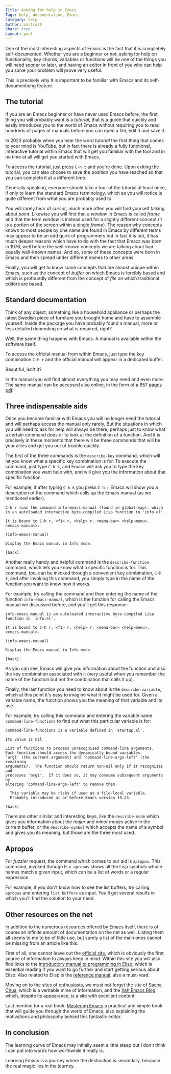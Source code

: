 ```yaml
---
Title: Asking for help in Emacs
Tags: help, documentation, Emacs
Category: help
Author: mastro35
Share: true
Layout: post
---
```


One of the most interesting aspects of Emacs is the fact that it is completely self-documented. Whether you are a beginner or not, asking for help on functionality, key chords, variables or functions will be one of the things you will need sooner or later, and having an editor in front of you who can help you solve your problem will prove very useful. 

This is precisely why it is important to be familiar with Emacs and its self-documentiong feature.

## The tutorial

If you are an Emacs beginner or have never used Emacs before, the first thing you will probably want is a *tutorial*, that is a guide that quickly and easily introduces you to the world of Emacs without requiring you to read hundreds of pages of manuals before you can open a file, edit it and save it.

In 2023 probably when you hear the word *tutorial* the first thing that comes to your mind is YouTube, but in fact there is already a fully functional, interactive tutorial within Emacs that will get you familiar with the tool and in no time at all will get you started with Emacs.

To access the tutorial, just press `C-h t` and you're done. Upon exiting the tutorial, you can also choose to save the position you have reached so that you can complete it at a different time.

Generally speaking, everyone should take a tour of the tutorial at least once, if only to learn the standard Emacs terminology, which as you will notice is quite different from what you are probably used to. 

You will rarely hear of *cursor*, much more often you will find yourself talking about *point*. Likewise you will find that a *window* in Emacs is called *frame* and that the term *window* is instead used for a slightly different concept (it is a portion of the screen within a single *frame*). The reason why concepts known to most people by one name are found in Emacs by different terms may appear to be an odd quirk of programmers but in fact it is not, it has much deeper reasons which have to do with the fact that Emacs was born in 1976, well before the well-known concepts we are talking about had equally well-known names. And so, some of these concepts were born in Emacs and then spread under different names to other areas.

Finally, you will get to know some concepts that are almost unique within Emacs, such as the concept of *buffer* on which Emacs is forcibly based and which is profoundly different from the concept of *file* on which traditional editors are based. 

## Standard documentation

Think of any object, something like a household appliance or perhaps the latest Swedish piece of furniture you brought home and have to assemble yourself. Inside the package you have probably found a manual, more or less detailed depending on what is required, right?

Well, the same thing happens with Emacs. A manual is available within the software itself. 

To access the official manual from within Emacs, just type the key combination `C-h r` and the official manual will appear in a dedicated buffer.

Beautiful, isn't it?

In the manual you will find almost everything you may need and even more. The same manual can be accessed also online, in the form of a [657 pages pdf](https://www.gnu.org/software/emacs/manual/pdf/emacs.pdf).

## Three indispensable aids

Once you become familiar with Emacs you will no longer need the tutorial and will perhaps access the manual only rarely. But the situations in which you will need to ask for help will always be there, perhaps just to know what a certain command does or to look at the definition of a function. And it is precisely in these moments that there will be three commands that will be your allies and get you out of trouble quickly. 

The first of the three commands is the `describe-key` command, which will let you know what a specific key combination is for. To execute the command, just type `C-h k`, and Emacs will ask you to type the key combination you want help with, and will give you the information about that specific function. 

For example, if after typing `C-h k` you press `C-h r` Emacs will show you a description of the command which calls up the Emacs manual (as we mentioned earlier).

```
C-h r runs the command info-emacs-manual (found in global-map), which
is an autoloaded interactive byte-compiled Lisp function in 'info.el'.

It is bound to C-h r, <f1> r, <help> r, <menu-bar> <help-menu>.
<emacs-manual>.

(info-emacs-manual)

Display the Emacs manual in Info mode.

[back].
```

Another really handy and helpful command is the `describe-function` command, which lets you know what a specific function is for. This command, too, can be invoked through a convenient key combination, `C-h f`, and after invoking this command, you simply type in the name of the function you want to know how it works. 

For example, try calling the command and then entering the name of the function `info-emacs-manual`, which is the function for calling the Emacs manual we discussed before, and you'll get this response:

```
info-emacs-manual is an autoloaded interactive byte-compiled Lisp
function in 'info.el'.

It is bound to C-h r, <f1> r, <help> r, <menu-bar> <help-menu>.
<emacs-manual>.

(info-emacs-manual)

Display the Emacs manual in Info mode.

[back].

```

As you can see, Emacs will give you information about the function and also the key combination associated with it (very useful when you remember the name of the function but not the combination that calls it up).

Finally, the last function you need to know about is the `describe-variable`, which at this point it's easy to imagine what it might be used for. Given a variable name, the function shows you the meaning of that variable and its use.

For example, try calling this command and entering the variable name `command-line-functions` to find out what this particular variable is for:

```
command-line-functions is a variable defined in 'startup.el'.

Its value is nil

List of functions to process unrecognised command-line arguments.
Each function should access the dynamically bound variables
'argi' (the current argument) and 'command-line-args-left' (the remaining
arguments).  The function should return non-nil only if it recognises and
processes 'argi'.  If it does so, it may consume subsequent arguments by
altering 'command-line-args-left' to remove them.

  This variable may be risky if used as a file-local variable.
  Probably introduced at or before Emacs version 19.23.

[back]
```

There are other similar and interesting keys, like the `describe-mode` which gives you information about the *major* and *minor modes* active in the current buffer, or the `describe-symbol` which accepts the name of a symbol and gives you its meaning, but those are the three most used.

## Apropos

For *fuzzier* request, the command which comes to our aid is `apropos`. This command, invoked through `M-x apropos` shows all the Lisp symbols whose names match a given input, which can be a list of words or a regular expression. 

For example, if you don't know how to see the list buffers, try calling `apropos` and entering `list buffers` as input. You'll get several results in which you'll find the solution to your need.

## Other resources on the net

In addition to the numerous resources offered by Emacs itself, there is of course an infinite amount of documentation on the net as well. Listing them all seems to me to be of little use, but surely a list of the main ones cannot be missing from an article like this.

First of all, one cannot leave out the [official site](https://www.gnu.org/software/emacs/), which is obviously the first source of information to always keep in mind. Within this site you will also find links to the [introductory manual to programming in Elisp](https://www.gnu.org/software/emacs/manual/html_node/eintr/index.html), which is essential reading if you want to go further and start getting serious about Elisp. 
Also related to Elisp is the [reference manual](https://www.gnu.org/software/emacs/manual/html_node/elisp/index.html), also a must-read.

Moving on to the sites of enthusiasts, we must not forget the site of [Sacha Chua](https://sachachua.com/blog/), which is a veritable mine of information, and the [Xah Emacs Blog](http://xahlee.info/emacs/emacs/blog.html), which, despite its appearance, is a site with excellent content.

Last mention for a real book: [Mastering Emacs](https://www.masteringemacs.org_) a practical and simple book that will guide you through the world of Emacs, also explaining the motivations and philosophy behind this fantastic editor.

## In conclusion

The learning curve of Emacs may initially seem a little steep but I don't think I can put into words how worthwhile it really is. 

Learning Emacs is a journey where the destination is secondary, because the real magic lies in the journey.

